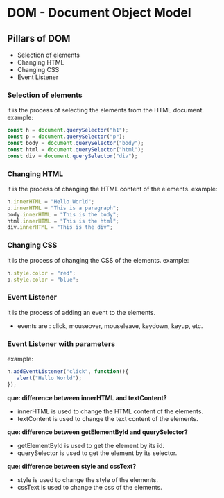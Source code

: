 # DOM - Document Object Model

## Pillars of DOM
 - Selection of elements
 - Changing HTML
 - Changing CSS
 - Event Listener


### Selection of elements
 it is the process of selecting the elements from the HTML document.
example:
```javascript
const h = document.querySelector("h1");
const p = document.querySelector("p");
const body = document.querySelector("body");
const html = document.querySelector("html");
const div = document.querySelector("div");
```

### Changing HTML
 it is the process of changing the HTML content of the elements.
 example:
 ```javascript
 h.innerHTML = "Hello World";
 p.innerHTML = "This is a paragraph";
 body.innerHTML = "This is the body";
 html.innerHTML = "This is the html";
 div.innerHTML = "This is the div";
 ```

### Changing CSS
 it is the process of changing the CSS of the elements.
 example:
 ```javascript
 h.style.color = "red";
 p.style.color = "blue";
 ```

### Event Listener
 it is the process of adding an event to the elements.
 - events are : click, mouseover, mouseleave, keydown, keyup, etc.

### Event Listener with parameters
 example:
 ```javascript
 h.addEventListener("click", function(){
    alert("Hello World");
 });
 ```

 **que: difference between innerHTML and textContent?**
 - innerHTML is used to change the HTML content of the elements.
 - textContent is used to change the text content of the elements.

 **que: difference between getElementById and querySelector?**
 - getElementById is used to get the element by its id.
 - querySelector is used to get the element by its selector.

 **que: difference between style and cssText?**
 - style is used to change the style of the elements.
 - cssText is used to change the css of the elements.